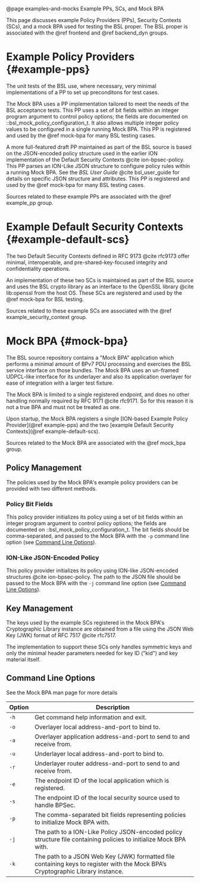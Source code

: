@page examples-and-mocks Example PPs, SCs, and Mock BPA
<!--
Copyright (c) 2025 The Johns Hopkins University Applied Physics
Laboratory LLC.

This file is part of the Bundle Protocol Security Library (BSL).

Licensed under the Apache License, Version 2.0 (the "License");
you may not use this file except in compliance with the License.
You may obtain a copy of the License at
    http://www.apache.org/licenses/LICENSE-2.0
Unless required by applicable law or agreed to in writing, software
distributed under the License is distributed on an "AS IS" BASIS,
WITHOUT WARRANTIES OR CONDITIONS OF ANY KIND, either express or implied.
See the License for the specific language governing permissions and
limitations under the License.

This work was performed for the Jet Propulsion Laboratory, California
Institute of Technology, sponsored by the United States Government under
the prime contract 80NM0018D0004 between the Caltech and NASA under
subcontract 1700763.
-->

This page discusses example Policy Providers (PPs), Security Contexts (SCs), and a mock BPA used for testing the BSL proper.
The BSL proper is associated with the @ref frontend and @ref backend_dyn groups.

# Example Policy Providers {#example-pps}

The unit tests of the BSL use, where necessary, very minimal implementations of a PP to set up preconditons for test cases.

The Mock BPA uses a PP implementation tailored to meet the needs of the BSL acceptance tests.
This PP uses a set of bit fields within an integer program argument to control policy options; the fields are documented on ::bsl_mock_policy_configuration_t.
It also allows multiple integer policy values to be configured in a single running Mock BPA.
This PP is registered and used by the @ref mock-bpa for many BSL testing cases.

A more full-featured draft PP maintained as part of the BSL source is based on the JSON-encoded policy structure used in the earlier ION implementation of the Default Security Contexts @cite ion-bpsec-policy.
This PP parses an ION-Like JSON structure to configure policy rules within a running Mock BPA. See the _BSL User Guide_ @cite bsl_user_guide for details on specific JSON structure and attributes.
This PP is registered and used by the @ref mock-bpa for many BSL testing cases.

Sources related to these example PPs are associated with the @ref example_pp group.

# Example Default Security Contexts {#example-default-scs}

The two Default Security Contexts defined in RFC 9173 @cite rfc9173 offer minimal, interoperable, and pre-shared-key-focused integrity and confidentiality operations.

An implementation of these two SCs is maintained as part of the BSL source and uses the BSL crypto library as an interface to the OpenSSL library @cite lib:openssl from the host OS.
These SCs are registered and used by the @ref mock-bpa for BSL testing.

Sources related to these example SCs are associated with the @ref example_security_context group.

# Mock BPA {#mock-bpa}

The BSL source repository contains a "Mock BPA" application which performs a minimal amount of BPv7 PDU processing and exercises the BSL service interface on those bundles.
The Mock BPA uses an un-framed UDPCL-like interface for its underlayer and also its application overlayer for ease of integration with a larger test fixture.

The Mock BPA is limited to a single registered endpoint, and does no other handling normally required by RFC 9171 @cite rfc9171. So for this reason it is not a true BPA and must not be treated as one.

Upon startup, the Mock BPA registers a single [ION-based Example Policy Provider](@ref example-pps) and the two [example Default Security Contexts](@ref example-default-scs).

Sources related to the Mock BPA are associated with the @ref mock_bpa group.

## Policy Management

The policies used by the Mock BPA's example policy providers can be provided with two different methods.

### Policy Bit Fields

This policy provider initializes its policy using a set of bit fields within an integer program argument to control policy options; the fields are documented on ::bsl_mock_policy_configuration_t. 
The bit fields should be comma-separated, and passed to the Mock BPA with the `-p` command line option (see [Command Line Options](#command-line-options)).

### ION-Like JSON-Encoded Policy

This policy provider initializes its policy using ION-like JSON-encoded structures @cite ion-bpsec-policy. 
The path to the JSON file should be passed to the Mock BPA with the `-j` command line option (see [Command Line Options](#command-line-options)).

## Key Management

The keys used by the example SCs registered in the Mock BPA's Cryptographic Library instance are obtained from a file using the JSON Web Key (JWK) format of RFC 7517 @cite rfc7517.

The implementation to support these SCs only handles symmetric keys and only the minimal header parameters needed for key ID ("kid") and key material itself.

## Command Line Options

See the Mock BPA man page for more details

| Option    | Description                                                                                                                       |
|--------   |------------------------------------                                                                                               |
| `-h`      | Get command help information and exit.                                                                                            |
| `-o`      | Overlayer local address-and-port to bind to.                                                                                      |
| `-a`      | Overlayer application address-and-port to send to and receive from.                                                               |
| `-u`      | Underlayer local address-and-port to bind to.                                                                                     |
| `-r`      | Underlayer router address-and-port to send to and receive from.                                                                   |
| `-e`      | The endpoint ID of the local application which is registered.                                                                     |
| `-s`      | The endpoint ID of the local security source used to handle BPSec.                                                                |
| `-p`      | The comma-separated bit fields representing policies to initialize Mock BPA with.                                                  |
| `-j`      | The path to a ION-Like Policy JSON-encoded policy structure file containing policies to initialize Mock BPA with.                 |
| `-k`      | The path to a JSON Web Key (JWK) formatted file containing keys to register with the Mock BPA’s Cryptographic Library instance.   |
